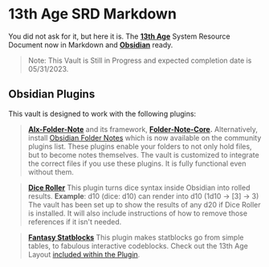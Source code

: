 # 13th Age SRD Markdown

You did not ask for it, but here it is. The **[13th Age](https://pelgranepress.com/13th-age/)** System Resource Document now in Markdown and **[Obsidian](https://obsidian.md)** ready.

> Note: This Vault is Still in Progress and expected completion date is 05/31/2023.


## Obsidian Plugins

This vault is designed to work with the following plugins:

> **[Alx-Folder-Note](https://github.com/aidenlx/alx-folder-note)** and its framework, **[Folder-Note-Core](https://github.com/aidenlx/folder-note-core).** 
> Alternatively, install [Obsidian Folder Notes](https://github.com/LostPaul/obsidian-folder-notes) which is now available on the community plugins list.
 These plugins enable your folders to not only hold files, but to become notes themselves.
> The vault is customized to integrate the correct files if you use these plugins. 
 It is fully functional even without them.


> **[Dice Roller](https://github.com/valentine195/obsidian-dice-roller)**
 This plugin turns dice syntax inside Obsidian into rolled results. 
**Example**: d10 (dice: d10) can render into d10 (1d10 -> [3] -> 3)
The vault has been set up to show the results of any d20 if Dice Roller is installed. 
It will also include instructions of how to remove those references if it isn't needed. 

> **[Fantasy Statblocks](https://github.com/javalent/fantasy-statblocks)**
This plugin makes statblocks go from simple tables, to fabulous interactive codeblocks. Check out the 13th Age Layout [included within the Plugin](https://plugins.javalent.com/statblock/layouts/integrated/13a-monster#Create+Stats+Table).
